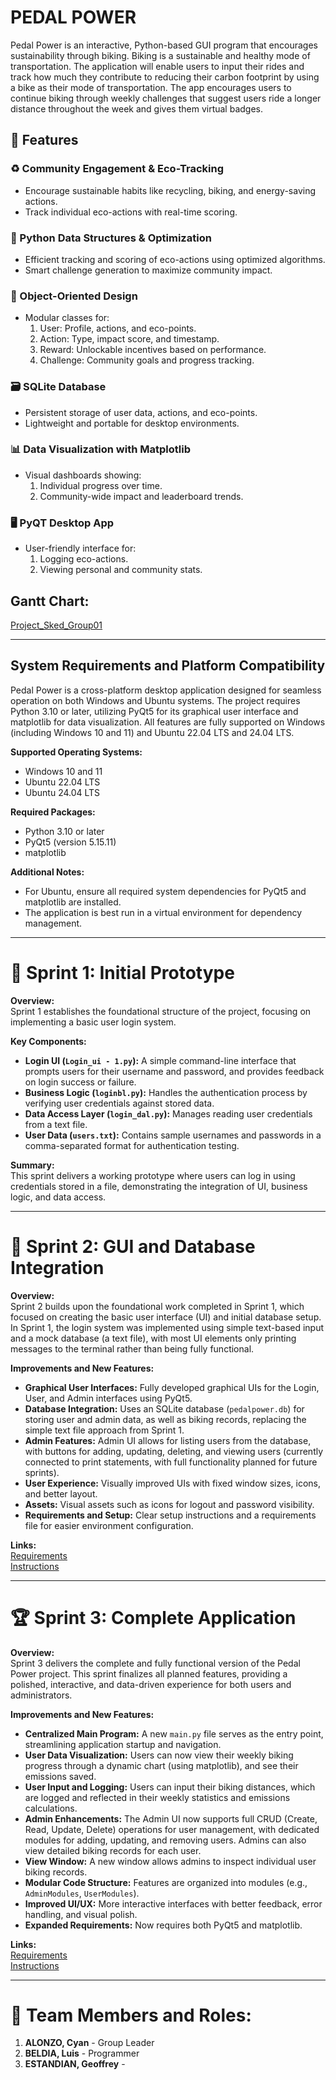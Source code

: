 # PEDAL POWER

Pedal Power is an interactive, Python-based GUI program that encourages sustainability through biking. Biking is a sustainable and healthy mode of transportation. The application will enable users to input their rides and track how much they contribute to reducing their carbon footprint by using a bike as their mode of transportation. The app encourages users to continue biking through weekly challenges that suggest users ride a longer distance throughout the week and gives them virtual badges.

## 🚀 Features
### ♻️ Community Engagement & Eco-Tracking
- Encourage sustainable habits like recycling, biking, and energy-saving actions.
- Track individual eco-actions with real-time scoring.
### 🧠 Python Data Structures & Optimization
- Efficient tracking and scoring of eco-actions using optimized algorithms.
- Smart challenge generation to maximize community impact.
### 🧱 Object-Oriented Design
- Modular classes for:
  1. User: Profile, actions, and eco-points.
  2. Action: Type, impact score, and timestamp.
  3. Reward: Unlockable incentives based on performance.
  4. Challenge: Community goals and progress tracking.
### 🗃️ SQLite Database
- Persistent storage of user data, actions, and eco-points.
- Lightweight and portable for desktop environments.
### 📊 Data Visualization with Matplotlib
- Visual dashboards showing:
  1. Individual progress over time.
  2. Community-wide impact and leaderboard trends.
### 🖥️ PyQT Desktop App
- User-friendly interface for:
  1. Logging eco-actions.
  2. Viewing personal and community stats.

## Gantt Chart:
[Project_Sked_Group01](https://mymailmapuaedu-my.sharepoint.com/:x:/g/personal/cmaalonzo_mymail_mapua_edu_ph/EYb00BFohFNLunYTpnnjMlEBgQe3GJPqLP4N2inj1Oofnw)

---

## System Requirements and Platform Compatibility

Pedal Power is a cross-platform desktop application designed for seamless operation on both Windows and Ubuntu systems. The project requires Python 3.10 or later, utilizing PyQt5 for its graphical user interface and matplotlib for data visualization. All features are fully supported on Windows (including Windows 10 and 11) and Ubuntu 22.04 LTS and 24.04 LTS.

**Supported Operating Systems:**
- Windows 10 and 11
- Ubuntu 22.04 LTS
- Ubuntu 24.04 LTS

**Required Packages:**
- Python 3.10 or later
- PyQt5 (version 5.15.11)
- matplotlib

**Additional Notes:**
- For Ubuntu, ensure all required system dependencies for PyQt5 and matplotlib are installed.
- The application is best run in a virtual environment for dependency management.

---

# 🏁 Sprint 1: Initial Prototype

**Overview:**  
Sprint 1 establishes the foundational structure of the project, focusing on implementing a basic user login system.

**Key Components:**
- **Login UI (`Login_ui - 1.py`):** A simple command-line interface that prompts users for their username and password, and provides feedback on login success or failure.
- **Business Logic (`loginbl.py`):** Handles the authentication process by verifying user credentials against stored data.
- **Data Access Layer (`login_dal.py`):** Manages reading user credentials from a text file.
- **User Data (`users.txt`):** Contains sample usernames and passwords in a comma-separated format for authentication testing.

**Summary:**  
This sprint delivers a working prototype where users can log in using credentials stored in a file, demonstrating the integration of UI, business logic, and data access.

---

# 🚧 Sprint 2: GUI and Database Integration

**Overview:**  
Sprint 2 builds upon the foundational work completed in Sprint 1, which focused on creating the basic user interface (UI) and initial database setup. In Sprint 1, the login system was implemented using simple text-based input and a mock database (a text file), with most UI elements only printing messages to the terminal rather than being fully functional.

**Improvements and New Features:**
- **Graphical User Interfaces:** Fully developed graphical UIs for the Login, User, and Admin interfaces using PyQt5.
- **Database Integration:** Uses an SQLite database (`pedalpower.db`) for storing user and admin data, as well as biking records, replacing the simple text file approach from Sprint 1.
- **Admin Features:** Admin UI allows for listing users from the database, with buttons for adding, updating, deleting, and viewing users (currently connected to print statements, with full functionality planned for future sprints).
- **User Experience:** Visually improved UIs with fixed window sizes, icons, and better layout.
- **Assets:** Visual assets such as icons for logout and password visibility.
- **Requirements and Setup:** Clear setup instructions and a requirements file for easier environment configuration.

**Links:**  
[Requirements](https://github.com/Wixalot/CPE106L---Project-Pedal-Power/blob/90fe39f9ad6a933e846c96f0551b893add7f7638/Sprint%202/Requirements.txt)  
[Instructions](https://github.com/Wixalot/CPE106L---Project-Pedal-Power/blob/90fe39f9ad6a933e846c96f0551b893add7f7638/Sprint%202/INSTRUCTIONS.txt)  

---

# 🏆 Sprint 3: Complete Application

**Overview:**  
Sprint 3 delivers the complete and fully functional version of the Pedal Power project. This sprint finalizes all planned features, providing a polished, interactive, and data-driven experience for both users and administrators.

**Improvements and New Features:**
- **Centralized Main Program:** A new `main.py` file serves as the entry point, streamlining application startup and navigation.
- **User Data Visualization:** Users can now view their weekly biking progress through a dynamic chart (using matplotlib), and see their emissions saved.
- **User Input and Logging:** Users can input their biking distances, which are logged and reflected in their weekly statistics and emissions calculations.
- **Admin Enhancements:** The Admin UI now supports full CRUD (Create, Read, Update, Delete) operations for user management, with dedicated modules for adding, updating, and removing users. Admins can also view detailed biking records for each user.
- **View Window:** A new window allows admins to inspect individual user biking records.
- **Modular Code Structure:** Features are organized into modules (e.g., `AdminModules`, `UserModules`).
- **Improved UI/UX:** More interactive interfaces with better feedback, error handling, and visual polish.
- **Expanded Requirements:** Now requires both PyQt5 and matplotlib.

**Links:**  
[Requirements](https://github.com/Wixalot/CPE106L---Project-Pedal-Power/blob/90fe39f9ad6a933e846c96f0551b893add7f7638/Sprint%203/Requirements.txt)  
[Instructions](https://github.com/Wixalot/CPE106L---Project-Pedal-Power/blob/90fe39f9ad6a933e846c96f0551b893add7f7638/Sprint%203/INSTRUCTIONS.txt)  

---

# 👥 Team Members and Roles:
1. **ALONZO, Cyan** - Group Leader
2. **BELDIA, Luis** - Programmer
3. **ESTANDIAN, Geoffrey** -
